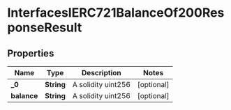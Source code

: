 

# InterfacesIERC721BalanceOf200ResponseResult

## Properties

Name | Type | Description | Notes
------------ | ------------- | ------------- | -------------
**_0** | **String** | A solidity uint256 |  [optional]
**balance** | **String** | A solidity uint256 |  [optional]





